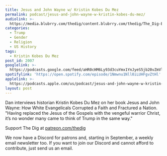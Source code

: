```yaml
---
title: Jesus and John Wayne w/ Kristin Kobes Du Mez
permalink: podcast/jesus-and-john-wayne-w-kristin-kobes-du-mez/
audiolink: >-
  https://media.blubrry.com/thedig/content.blubrry.com/thedig/The_Dig-EP_317-DuMez.mp3
categories:
  - Trump
  - Gender
  - Religion
  - US History
tags:
  - Kristin Kobes Du Mez
post_id: 2007
googlelink: >-
  https://podcasts.google.com/feed/aHR0cHM6Ly93d3cuYmx1YnJyeS5jb20vZmVlZHMvdGhlZGlnLnhtbA/episode/aHR0cHM6Ly93d3cudGhlZGlncmFkaW8uY29tLz9wPTIwMDc?sa=X&ved=0CAUQkfYCahcKEwi44f7r1b-AAxUAAAAAHQAAAAAQNg
spotifylink: 'https://open.spotify.com/episode/1Nmwnu1Nll0iLUHFgvZtHl'
applelink: >-
  https://podcasts.apple.com/us/podcast/jesus-and-john-wayne-w-kristin-kobes-du-mez/id1043245989?i=1000531826413
layout: post
---
```


Dan interviews historian Kristin Kobes Du Mez on her book Jesus and John Wayne: How White Evangelicals Corrupted a Faith and Fractured a Nation. "Having replaced the Jesus of the Gospels with the vengeful warrior Christ, it’s no wonder many came to think of Trump in the same way."

Support The Dig at [patreon.com/thedig](http://www.patreon.com/TheDig)

We now have a Discord for patrons and, starting in September, a weekly email newsletter too. If you want to join our Discord and cannot afford to contribute, just send us an email.

